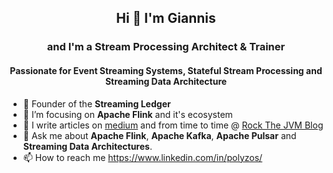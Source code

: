 ## <p align="center">Hi 👋 I'm Giannis</p>

### <p align="center">and I'm a Stream Processing Architect & Trainer </p>
#### <p align="center">Passionate for Event Streaming Systems, Stateful Stream Processing and Streaming Data Architecture </p>


- 🔭 Founder of the **Streaming Ledger**
- 🌱 I’m focusing on **Apache Flink** and it's ecosystem
- 📝 I write articles on [medium](https://medium.com/@ipolyzos_) and from time to time @ [Rock The JVM Blog](https://blog.rockthejvm.com/?_ga=2.239453445.762029918.1671272111-177328410.1670416781)
- 💬 Ask me about **Apache Flink**, **Apache Kafka**, **Apache Pulsar** and **Streaming Data Architectures**.
- 📫 How to reach me https://www.linkedin.com/in/polyzos/




